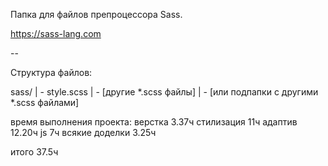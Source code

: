 Папка для файлов препроцессора Sass.

https://sass-lang.com

--

Структура файлов:

sass/
| - style.scss
| - [другие *.scss файлы]
| - [или подпапки с другими *.scss файлами]


время выполнения проекта:
верстка 3.37ч
стилизация 11ч
адаптив 12.20ч
js 7ч
всякие доделки 3.25ч

итого 37.5ч
